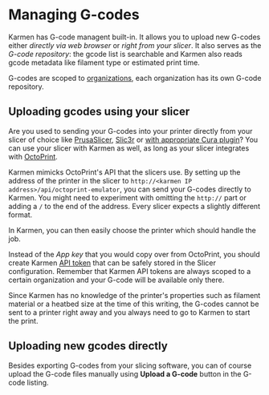 # Managing G-codes

Karmen has G-code managent built-in. It allows you to upload new G-codes either
*directly via web browser* or *right from your slicer*. It also serves as the
*G-code repository*: the gcode list is searchable and Karmen also reads gcode
metadata like filament type or estimated print time.

G-codes are scoped to [organizations](access.md), each organization has its own
G-code repository.

## Uploading gcodes using your slicer

Are you used to sending your G-codes into your printer directly from your slicer
of choice like [PrusaSlicer](https://www.prusa3d.com/prusaslicer/),
[Slic3r](https://slic3r.org/) or [with appropriate Cura
plugin](https://ultimaker.com/software/ultimaker-cura)? You can use your slicer
with Karmen as well, as long as your slicer integrates with
[OctoPrint](https://octoprint.org>).

Karmen mimicks OctoPrint's API that the slicers use. By setting up the address
of the printer in the slicer to `http://<karmen IP
address>/api/octoprint-emulator`, you can send your G-codes directly to Karmen.
You might need to experiment with omitting the `http://` part or adding a `/` to
the end of the address. Every slicer expects a slightly different format.

In Karmen, you can then easily choose the printer which should handle the job.

Instead of the *App key* that you would copy over from OctoPrint, you should
create Karmen [API token](api-tokens.md) that can be safely stored in the Slicer
configuration. Remember that Karmen API tokens are always scoped to a certain
organization and your G-code will be available only there.

Since Karmen has no knowledge of the printer's properties such as filament
material or a heatbed size at the time of this writing, the G-codes cannot be
sent to a printer right away and you always need to go to Karmen to start the
print.

## Uploading new gcodes directly

Besides exporting G-codes from your slicing software, you can of course upload
the G-code files manually using **Upload a G-code** button in the G-code listing.
